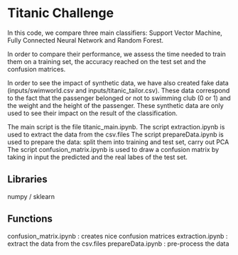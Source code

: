 # Titanic Challenge

In this code, we compare three main classifiers: Support Vector Machine, Fully Connected Neural Network and Random Forest.

In order to compare their performance, we assess the time needed to train them on a training set, the accuracy reached on the test set and the confusion matrices.

In order to see the impact of synthetic data, we have also created fake data (inputs/swimworld.csv and inputs/titanic_tailor.csv). These data correspond to the fact that the passenger belonged or not to swimming club (0 or 1) and the weight and the height of the passenger. These synthetic data are only used to see their impact on the result of the classification. 

The main script is the file titanic_main.ipynb.
The script extraction.ipynb is used to extract the data from the csv.files
The script prepareData.ipynb is used to prepare the data: split them into training and test set, carry out PCA
The script confusion_matrix.ipynb is used to draw a confusion matrix by taking in input the predicted and the real labes of the test set.

## Libraries

numpy / sklearn

## Functions

confusion_matrix.ipynb : creates nice confusion matrices
extraction.ipynb : extract the data from the csv.files
prepareData.ipynb : pre-process the data

